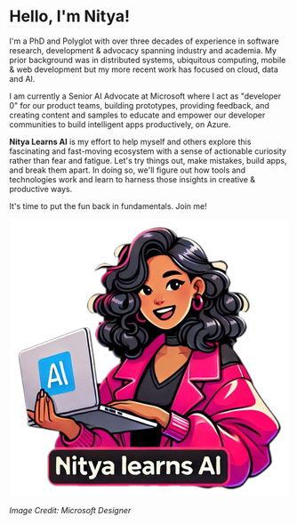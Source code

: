 # Hello, I'm Nitya!

I'm a PhD and Polyglot with over three decades of experience in software research, development & advocacy spanning industry and academia. My prior background was in distributed systems, ubiquitous computing, mobile & web development but my more recent work has focused on cloud, data and AI. 

I am currently a Senior AI Advocate at Microsoft where I act as "developer 0" for our product teams, building prototypes, providing feedback, and creating content and samples to educate and empower our developer communities to build intelligent apps productively, on Azure.

**Nitya Learns AI** is my effort to help myself and others explore this fascinating and fast-moving ecosystem with a sense of actionable curiosity rather than fear and fatigue. Let's try things out, make mistakes, build apps, and break them apart. In doing so, we'll figure out how tools and technologies work and learn to harness those insights in creative & productive ways.

It's time to put the fun back in fundamentals. Join me!

![Nitya Learns AI](./../img/logo.png)

_Image Credit: Microsoft Designer_
